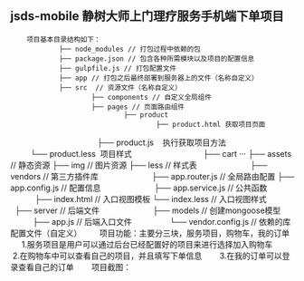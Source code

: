 ## jsds-mobile 静树大师上门理疗服务手机端下单项目
        项目基本目录结构如下：
                ├── node_modules // 打包过程中依赖的包
                ├── package.json // 包含各种所需模块以及项目的配置信息
                ├── gulpfile.js // 打包配置文件
                ├── app // 打包之后最终部署到服务器上的文件（名称自定义）
                ├── src  // 资源文件（名称自定义）
                        ├── components // 自定义全局组件
                        ├── pages // 页面路由组件
                                ├── product
                                        ├── product.html 获取项目页面
                                        ├── product.js    执行获取项目方法
                                        └── product.less  项目样式
                                ├── cart
                                ···
                        ├── assets // 静态资源
                                ├── img // 图片资源
                                ├── less // 样式表
                        ├── vendors // 第三方插件库
                        ├── app.router.js // 全局路由配置
                        ├── app.config.js // 配置信息
                        ├── app.service.js // 公共函数
                        ├── index.html // 入口视图模板
                        └── index.less // 入口视图样式
                        ├── server  // 后端文件
                        ├── models  // 创建mongoose模型
                 ├── app.js  // 后端入口文件
                 └── vendor.config.js // 依赖的库配置文件（自定义）
        项目功能：主要分三块，服务项目，购物车，我的订单
        1.服务项目是用户可以通过后台已经配置好的项目来进行选择加入购物车
        2.在购物车中可以查看自己的项目，并且填写下单信息
        3.在我的订单可以登录查看自己的订单
        项目截图：
        
